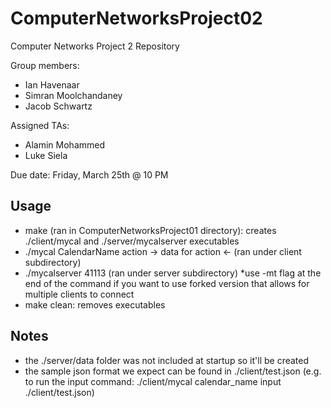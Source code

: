 # ComputerNetworksProject02
Computer Networks Project 2 Repository

Group members:
- Ian Havenaar
- Simran Moolchandaney
- Jacob Schwartz

Assigned TAs:
- Alamin Mohammed
- Luke Siela

Due date: Friday, March 25th @ 10 PM

## Usage
- make (ran in ComputerNetworksProject01 directory): creates ./client/mycal and ./server/mycalserver executables
- ./mycal CalendarName action -> data for action <- (ran under client subdirectory)
- ./mycalserver 41113 (ran under server subdirectory) *use -mt flag at the end of the command if you want to use forked version that allows for multiple clients to connect
- make clean: removes executables 
## Notes
- the ./server/data folder was not included at startup so it'll be created 
- the sample json format we expect can be found in ./client/test.json (e.g. to run the input command: ./client/mycal calendar_name input ./client/test.json)
        

